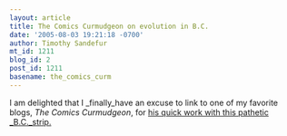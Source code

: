 ```yaml
---
layout: article
title: The Comics Curmudgeon on evolution in B.C.
date: '2005-08-03 19:21:18 -0700'
author: Timothy Sandefur
mt_id: 1211
blog_id: 2
post_id: 1211
basename: the_comics_curm
---
```

I am delighted that I _finally_have an excuse to link to one of my favorite blogs, _The Comics Curmudgeon_, for [his quick work with this pathetic _B.C._strip.](http://joshreads.com/index.php?p=377)
